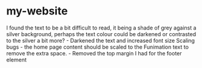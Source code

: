 # my-website
I found the text to be a bit difficult to read, it being a shade of grey against a silver background, perhaps the text colour could be darkened or contrasted to the silver a bit more? 
    - Darkened the text and increased font size
Scaling bugs - the home page content should be scaled to the Funimation text to remove the extra space. 
    - Removed the top margin I had for the footer element